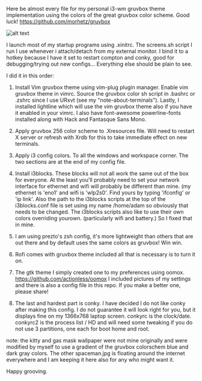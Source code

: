 Here be almost every file for my personal i3-wm gruvbox theme implementation using the
colors of the great gruvbox color scheme. Good luck!  https://github.com/morhetz/gruvbox

![alt text](https://github.com/a-schaefers/i3-wm-gruvbox-theme/raw/master/screenshots/gruv-sadkitty-clean.png)

I launch most of my startup programs using .xinitrc. The screens.sh script I run
I use whenever i attach/detach
from my external monitor. I bind it to a hotkey because I have it set to
restart compton and conky, good for debugging/trying out new configs...
Everything else should be plain to see.

I did it in this order:

1. Install Vim gruvbox theme using vim-plug plugin manager.
Enable vim gruvbox theme in vimrc. Source the gruvbox color sh script in
.bashrc or .zshrc since I use URxvt (see my "note-about-terminals"). Lastly, I
installed lightline which will use the vim gruvbox theme also if you have it
enabled in your vimrc. I also have font-awesome powerline-fonts installed along with Hack
and Fantasque Sans Mono.

2. Apply gruvbox 256 color scheme to .Xresources file. Will need to restart X
   server or refresh with Xrdb for this to take immediate effect on new
   terminals.

3. Apply i3 config colors. To all the windows and workspace corner. The two
   sections are at the end of my config file.

4. Install i3blocks. These blocks will not all work the same out of the
   box for everyone. At the least you'll probably need to set your network
   interface for ethernet and wifi will probably be different than mine. (my
   ethernet is 'eno1' and wifi is 'wlp2s0'. Find yours by typing 'ifconfig' or
   'ip link'. Also the path to the i3blocks scripts at the top of the i3blocks.conf file is set using
   my name /home/adam so obviously that needs to be changed. The i3blocks
   scripts also like to use their own colors overriding yourown. (particularly
   wifi and battery.) So I fixed that in mine.

5. I am using prezto's zsh config, it's more lightweight than others that are
   out there and by default uses the same colors as gruvbox! Win win.

6. Rofi comes with gruvbox theme included all that is necessary is to turn it
   on.

7. The gtk theme I simply created one to my preferences using oomox. https://github.com/actionless/oomox
I included pictures of my settings and there is also a config file in this
repo. If you make a better one, please share!

8. The last and hardest part is conky. I have decided I do not like conky
   after making this config. I do not guarantee it will look right for you,
   but it displays fine on my 1366x768 laptop screen. conkyrc is the
   clock/date. conkyrc2 is the process list / HD and will need some tweaking
   if you do not use 3 partitions, one each for boot home and root. 


note: the kitty and gas mask wallpaper were not mine originally and were modified by myself to use a
gradient of the gruvbox colorschem blue and dark gray colors. The other
spaceman.jpg is floating around the internet everywhere and I am keeping it
here also for any who might want it.

Happy grooving.
